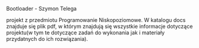 Bootloader - Szymon Telega

projekt z przedmiotu Programowanie Niskopoziomowe.
W katalogu docs znajduje się plik pdf, w którym znajdują się wszystkie informacje dotyczące projektu(w tym te dotyczące zadań do wykonania jak i materiały przydatnych do ich rozwiązania).
